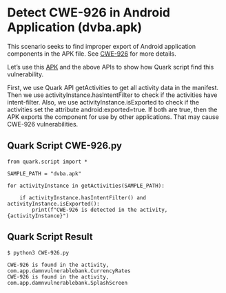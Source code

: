 # Detect CWE-926 in Android Application (dvba.apk)

This scenario seeks to find improper export of Android application components in the APK file. See [CWE-926](https://cwe.mitre.org/data/definitions/926.html) for more details.

Let’s use this [APK](https://github.com/rewanthtammana/Damn-Vulnerable-Bank) and the above APIs to show how Quark script find this vulnerability.

First, we use Quark API getActivities to get all activity data in the manifest. Then we use activityInstance.hasIntentFilter to check if the activities have intent-filter. Also, we use activityInstance.isExported to check if the activities set the attribute android:exported=true. If both are true, then the APK exports the component for use by other applications. That may cause CWE-926 vulnerabilities.
## Quark Script CWE-926.py
```
from quark.script import *

SAMPLE_PATH = "dvba.apk"

for activityInstance in getActivities(SAMPLE_PATH):

    if activityInstance.hasIntentFilter() and activityInstance.isExported():
        print(f"CWE-926 is detected in the activity, {activityInstance}")
```
## Quark Script Result
```
$ python3 CWE-926.py

CWE-926 is found in the activity, com.app.damnvulnerablebank.CurrencyRates
CWE-926 is found in the activity, com.app.damnvulnerablebank.SplashScreen
```
